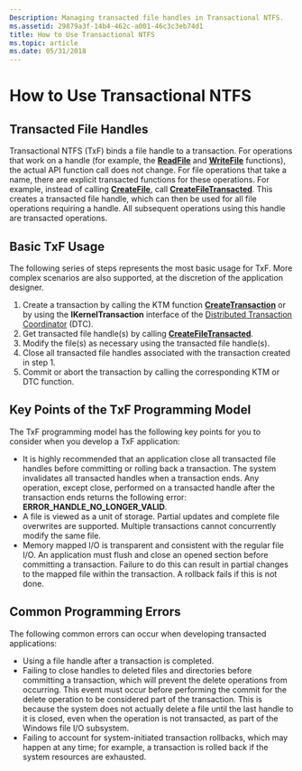 ```yaml
---
Description: Managing transacted file handles in Transactional NTFS.
ms.assetid: 29879a3f-14b4-462c-a001-46c3c3eb74d1
title: How to Use Transactional NTFS
ms.topic: article
ms.date: 05/31/2018
---
```


# How to Use Transactional NTFS

## Transacted File Handles

Transactional NTFS (TxF) binds a file handle to a transaction. For operations that work on a handle (for example, the [**ReadFile**](/windows/desktop/api/FileAPI/nf-fileapi-readfile) and [**WriteFile**](/windows/desktop/api/FileAPI/nf-fileapi-writefile) functions), the actual API function call does not change. For file operations that take a name, there are explicit transacted functions for these operations. For example, instead of calling [**CreateFile**](/windows/desktop/api/FileAPI/nf-fileapi-createfilea), call [**CreateFileTransacted**](/windows/desktop/api/WinBase/nf-winbase-createfiletransacteda). This creates a transacted file handle, which can then be used for all file operations requiring a handle. All subsequent operations using this handle are transacted operations.

## Basic TxF Usage

The following series of steps represents the most basic usage for TxF. More complex scenarios are also supported, at the discretion of the application designer.

1.  Create a transaction by calling the KTM function [**CreateTransaction**](https://docs.microsoft.com/windows/desktop/api/ktmw32/nf-ktmw32-createtransaction) or by using the **IKernelTransaction** interface of the [Distributed Transaction Coordinator](https://docs.microsoft.com/previous-versions/windows/desktop/mscs/distributed-transaction-coordinator) (DTC).
2.  Get transacted file handle(s) by calling [**CreateFileTransacted**](/windows/desktop/api/WinBase/nf-winbase-createfiletransacteda).
3.  Modify the file(s) as necessary using the transacted file handle(s).
4.  Close all transacted file handles associated with the transaction created in step 1.
5.  Commit or abort the transaction by calling the corresponding KTM or DTC function.

## Key Points of the TxF Programming Model

The TxF programming model has the following key points for you to consider when you develop a TxF application:

-   It is highly recommended that an application close all transacted file handles before committing or rolling back a transaction. The system invalidates all transacted handles when a transaction ends. Any operation, except close, performed on a transacted handle after the transaction ends returns the following error: **ERROR\_HANDLE\_NO\_LONGER\_VALID**.
-   A file is viewed as a unit of storage. Partial updates and complete file overwrites are supported. Multiple transactions cannot concurrently modify the same file.
-   Memory mapped I/O is transparent and consistent with the regular file I/O. An application must flush and close an opened section before committing a transaction. Failure to do this can result in partial changes to the mapped file within the transaction. A rollback fails if this is not done.

## Common Programming Errors

The following common errors can occur when developing transacted applications:

-   Using a file handle after a transaction is completed.
-   Failing to close handles to deleted files and directories before committing a transaction, which will prevent the delete operations from occurring. This event must occur before performing the commit for the delete operation to be considered part of the transaction. This is because the system does not actually delete a file until the last handle to it is closed, even when the operation is not transacted, as part of the Windows file I/O subsystem.
-   Failing to account for system-initiated transaction rollbacks, which may happen at any time; for example, a transaction is rolled back if the system resources are exhausted.

 

 



